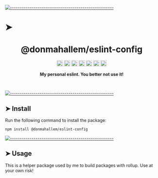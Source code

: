 <!-- ⚠️ This README has been generated from the file(s) "package_readme_blueprint.md" ⚠️-->
[![-----------------------------------------------------](https://raw.githubusercontent.com/andreasbm/readme/master/assets/lines/water.png)](#h1-aligncenterdonmahallemeslint-configh1)

# ➤ <h1 align="center">@donmahallem/eslint-config</h1>
<p align="center">
		<a href="https://github.com/donmahallem/rollup-config/actions?query=workflow%3ATest+branch%3Amaster"><img alt="Test" src="https://github.com/donmahallem/rollup-config/workflows/Test/badge.svg?branch=master&event=push" height="20"/></a>
<a href="https://codecov.io/gh/donmahallem/rollup-config"><img alt="codecov" src="https://codecov.io/gh/donmahallem/rollup-config/branch/master/graph/badge.svg" height="20"/></a>
<a href="https://badge.fury.io/js/%40donmahallem%2Frollup-config"><img alt="npm version" src="https://badge.fury.io/js/%40donmahallem%2Frollup-config.svg" height="20"/></a>
<a href="https://github.com/donmahallem/rollup-config/blob/master/LICENSE"><img alt="GitHub license" src="https://img.shields.io/github/license/donmahallem/rollup-config" height="20"/></a>
<a href="https://david-dm.org/donmahallem/rollup-config"><img alt="dependencies Status" src="https://david-dm.org/donmahallem/rollup-config/status.svg" height="20"/></a>
<a href="https://david-dm.org/donmahallem/rollup-config?type=dev"><img alt="devDependencies Status" src="https://david-dm.org/donmahallem/rollup-config/dev-status.svg?" height="20"/></a>
<a href="https://github.com/donmahallem/rollup-config/graphs/contributors"><img alt="GitHub contributors" src="https://img.shields.io/github/contributors-anon/donmahallem/rollup-config" height="20"/></a>
	</p>


<p align="center">
  <b>My personal eslint. You better not use it!</b></br>
  <sub><sub>
</p>

<br />



[![-----------------------------------------------------](https://raw.githubusercontent.com/andreasbm/readme/master/assets/lines/water.png)](#install)

## ➤ Install

Run the following command to install the package:

```
npm install @donmahallem/eslint-config
```



[![-----------------------------------------------------](https://raw.githubusercontent.com/andreasbm/readme/master/assets/lines/water.png)](#usage)

## ➤ Usage

This is a helper package used by me to build packages with rollup. Use at your own risk!
